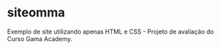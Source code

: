 # siteomma
Exemplo de site utilizando apenas HTML e CSS - Projeto de avaliação do Curso Gama Academy.
